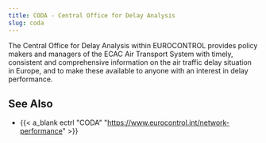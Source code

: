```yaml
---
title: CODA - Central Office for Delay Analysis
slug: coda
---
```


The Central Office for Delay Analysis within EUROCONTROL provides policy
makers and managers of the ECAC Air Transport System with timely,
consistent and comprehensive information on the air traffic delay situation
in Europe, and to make these available to anyone with an interest in delay
performance.

## See Also

* {{< a_blank ectrl "CODA" "https://www.eurocontrol.int/network-performance" >}}

